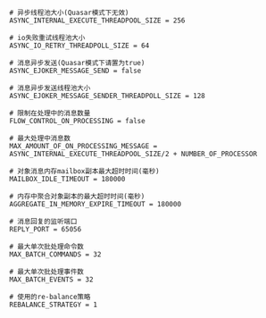 
	# 异步线程池大小(Quasar模式下无效)
	ASYNC_INTERNAL_EXECUTE_THREADPOOL_SIZE = 256
	
	# io失败重试线程池大小
	ASYNC_IO_RETRY_THREADPOLL_SIZE = 64
		
	# 消息异步发送(Quasar模式下请置为true)
	ASYNC_EJOKER_MESSAGE_SEND = false
	
	# 消息异步发送线程池大小
	ASYNC_EJOKER_MESSAGE_SENDER_THREADPOLL_SIZE = 128
	
	# 限制在处理中的消息数量
	FLOW_CONTROL_ON_PROCESSING = false
	
	# 最大处理中消息数
	MAX_AMOUNT_OF_ON_PROCESSING_MESSAGE = ASYNC_INTERNAL_EXECUTE_THREADPOOL_SIZE/2 + NUMBER_OF_PROCESSOR
			
	# 对象消息内存mailbox副本最大超时时间(毫秒)
	MAILBOX_IDLE_TIMEOUT = 180000
			
	# 内存中聚合对象副本的最大超时时间(毫秒)
	AGGREGATE_IN_MEMORY_EXPIRE_TIMEOUT = 180000
			
	# 消息回复的监听端口
	REPLY_PORT = 65056
	
	# 最大单次批处理命令数
	MAX_BATCH_COMMANDS = 32
			
	# 最大单次批处理事件数
	MAX_BATCH_EVENTS = 32
	
	# 使用的re-balance策略
	REBALANCE_STRATEGY = 1

